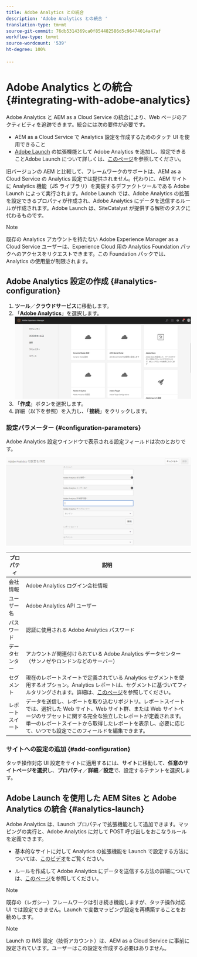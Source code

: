 ```yaml
---
title: Adobe Analytics との統合
description: 'Adobe Analytics との統合 '
translation-type: tm+mt
source-git-commit: 76db5314369ca0f854482586d5c96474014a47af
workflow-type: tm+mt
source-wordcount: '539'
ht-degree: 100%

---
```



# Adobe Analytics との統合{#integrating-with-adobe-analytics}

Adobe Analytics と AEM as a Cloud Service の統合により、Web ページのアクティビティを追跡できます。統合には次の要件が必要です。

* AEM as a Cloud Service で Analytics 設定を作成するためのタッチ UI を使用できること
* [Adobe Launch](#analytics-launch) の拡張機能として Adobe Analytics を追加し、設定できることAdobe Launch について詳しくは、[このページ](https://docs.adobe.com/content/help/ja-JP/launch/using/intro/get-started/quick-start.html)を参照してください。

旧バージョンの AEM と比較して、フレームワークのサポートは、AEM as a Cloud Service の Analytics 設定では提供されません。代わりに、AEM サイトに Analytics 機能（JS ライブラリ）を実装するデファクトツールである Adobe Launch によって実行されます。Adobe Launch では、Adobe Analytics の拡張を設定できるプロパティが作成され、Adobe Analytics にデータを送信するルールが作成されます。Adobe Launch は、SiteCatalyst が提供する解析のタスクに代わるものです。

>[!NOTE]
>
>既存の Analytics アカウントを持たない Adobe Experience Manager as a Cloud Service ユーザーは、Experience Cloud 用の Analytics Foundation パックへのアクセスをリクエストできます。この Foundation パックでは、Analytics の使用量が制限されます。

## Adobe Analytics 設定の作成 {#analytics-configuration}

1. **ツール**／**クラウドサービス**&#x200B;に移動します。
2. 「**Adobe Analytics**」を選択します。
   ![Adobe Analytics ウィンドウ](assets/analytics_screen2.png " Adobe Analytics ウィンドウ")
3. 「**作成**」ボタンを選択します。
4. 詳細（以下を参照）を入力し、「**接続**」をクリックします。

### 設定パラメーター {#configuration-parameters}

Adobe Analytics 設定ウインドウで表示される設定フィールドは次のとおりです。

![設定パラメーター](assets/properties_field1.png "設定パラメーター")

| プロパティ | 説明 |
|---|---|
| 会社情報 | Adobe Analytics ログイン会社情報 |
| ユーザー名 | Adobe Analytics API ユーザー |
| パスワード | 認証に使用される Adobe Analytics パスワード |
| データセンター | アカウントが関連付けられている Adobe Analytics データセンター（サンノゼやロンドンなどのサーバー） |
| セグメント | 現在のレポートスイートで定義されている Analytics セグメントを使用するオプション。Analytics レポートは、セグメントに基づいてフィルタリングされます。詳細は、[このページ](https://docs.adobe.com/content/help/ja-JP/analytics/components/segmentation/seg-overview.html)を参照してください。 |
| レポートスイート | データを送信し、レポートを取り込むリポジトリ。レポートスイートでは、選択した Web サイト、Web サイト群、または Web サイトページのサブセットに関する完全な独立したレポートが定義されます。単一のレポートスイートから取得したレポートを表示し、必要に応じて、いつでも設定でこのフィールドを編集できます。 |

### サイトへの設定の追加 {#add-configuration}

タッチ操作対応 UI 設定をサイトに適用するには、**サイト**&#x200B;に移動して、**任意のサイトページを選択**&#x200B;し、**プロパティ**／**詳細**／**設定**&#x200B;で、設定するテナントを選択します。

## Adobe Launch を使用した AEM Sites と Adobe Analytics の統合 {#analytics-launch}

Adobe Analytics は、Launch プロパティで拡張機能として追加できます。マッピングの実行と、Adobe Analytics に対して POST 呼び出しをおこなうルールを定義できます。

* 基本的なサイトに対して Analytics の拡張機能を Launch で設定する方法については、[このビデオ](https://docs.adobe.com/content/help/ja-JP/analytics-learn/tutorials/implementation/via-adobe-launch/basic-configuration-of-the-analytics-launch-extension.html)をご覧ください。

* ルールを作成して Adobe Analytics にデータを送信する方法の詳細については、[このページ](https://docs.adobe.com/content/help/ja-JP/core-services-learn/implementing-in-websites-with-launch/implement-solutions/analytics.html)を参照してください。

>[!NOTE]
>
>既存の（レガシー）フレームワークは引き続き機能しますが、タッチ操作対応 UI では設定できません。Launch で変数マッピング設定を再構築することをお勧めします。

>[!NOTE]
>
>Launch の IMS 設定（技術アカウント）は、AEM as a Cloud Service に事前に設定されています。ユーザーはこの設定を作成する必要はありません。
